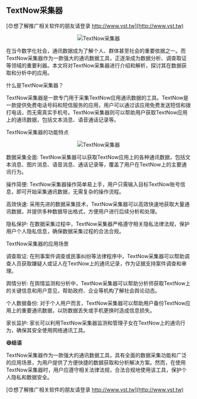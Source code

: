 ## **TextNow采集器**

[😍想了解推广相关软件的朋友请登录 http://www.vst.tw](http://www.vst.tw)

 <center><img src="https://vst.tw/MP4/tuiguang/png/4.png" alt="TextNow采集器"></center>

在当今数字化社会，通讯数据成为了解个人、群体甚至社会的重要依据之一。而TextNow采集器作为一款强大的通讯数据工具，正逐渐成为数据分析、调查取证等领域的重要利器。本文将对TextNow采集器进行介绍和解析，探讨其在数据获取和分析中的应用。

什么是TextNow采集器？

TextNow采集器是一款专门用于采集TextNow应用通讯数据的工具。TextNow是一款提供免费电话号码和短信服务的应用，用户可以通过该应用免费发送短信和拨打电话，而无需真实手机号。TextNow采集器则可以帮助用户获取TextNow应用上的通讯数据，包括文本消息、语音通话记录等。

TextNow采集器的功能特点

 <center><img src="https://vst.tw/MP4/tuiguang/png/1.png" alt="TextNow采集器"></center>

数据采集全面: TextNow采集器可以获取TextNow应用上的各种通讯数据，包括文本消息、图片消息、语音消息、通话记录等，覆盖了用户在TextNow上的主要通讯行为。

操作简便: TextNow采集器操作简单易上手，用户只需输入目标TextNow账号信息，即可开始采集通讯数据，无需复杂的操作流程。

高效快速: 采用先进的数据采集技术，TextNow采集器可以高效快速地获取大量通讯数据，并提供多种数据导出格式，方便用户进行后续分析和处理。

隐私保护: 在数据采集过程中，TextNow采集器严格遵守相关隐私法律法规，保护用户个人隐私信息，确保数据采集过程的合法合规。

TextNow采集器的应用场景

调查取证: 在刑事案件调查或民事纠纷等法律程序中，TextNow采集器可以帮助调查人员获取嫌疑人或证人在TextNow上的通讯记录，作为证据支持案件调查和审理。

舆情分析: 在舆情监测和分析中，TextNow采集器可以帮助分析师获取TextNow上的关键信息和用户意见，帮助政府、企业等机构了解社会舆论动态。

个人数据备份: 对于个人用户而言，TextNow采集器可以帮助用户备份TextNow应用上的重要通讯数据，以防数据丢失或手机更换时造成信息损失。

家长监护: 家长可以利用TextNow采集器监测和管理子女在TextNow上的通讯行为，确保其安全使用网络通讯工具。

**😄结语**

TextNow采集器作为一款强大的通讯数据工具，具有全面的数据采集功能和广泛的应用场景，为用户提供了方便快捷的数据获取和分析解决方案。然而，在使用TextNow采集器时，用户应遵守相关法律法规，合法合规地使用该工具，保护个人隐私和数据安全。

[😍想了解推广相关软件的朋友请登录 http://www.vst.tw](http://www.vst.tw)



